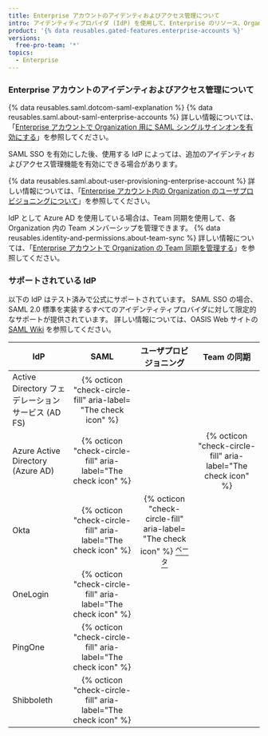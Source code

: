 ```yaml
---
title: Enterprise アカウントのアイデンティおよびアクセス管理について
intro: アイデンティティプロバイダ (IdP) を使用して、Enterprise のリソース、Organization のメンバーシップ、および Team のメンバーシップへのアクセスを一元管理できます。
product: '{% data reusables.gated-features.enterprise-accounts %}'
versions:
  free-pro-team: '*'
topics:
  - Enterprise
---
```


### Enterprise アカウントのアイデンティおよびアクセス管理について

{% data reusables.saml.dotcom-saml-explanation %} {% data reusables.saml.about-saml-enterprise-accounts %} 詳しい情報については、「[Enterprise アカウントで Organization 用に SAML シングルサインオンを有効にする](/github/setting-up-and-managing-your-enterprise/enabling-saml-single-sign-on-for-organizations-in-your-enterprise-account)」を参照してください。

SAML SSO を有効にした後、使用する IdP によっては、追加のアイデンティおよびアクセス管理機能を有効にできる場合があります。

{% data reusables.saml.about-user-provisioning-enterprise-account %} 詳しい情報については、「[Enterprise アカウント内の Organization のユーザプロビジョニングについて](/github/setting-up-and-managing-your-enterprise/about-user-provisioning-for-organizations-in-your-enterprise-account)」を参照してください。

IdP として Azure AD を使用している場合は、Team 同期を使用して、各 Organization 内の Team メンバーシップを管理できます。 {% data reusables.identity-and-permissions.about-team-sync %} 詳しい情報については、「[Enterprise アカウントで Organization の Team 同期を管理する](/github/setting-up-and-managing-your-enterprise/managing-team-synchronization-for-organizations-in-your-enterprise-account)」を参照してください。

### サポートされている IdP

以下の IdP はテスト済みで公式にサポートされています。 SAML SSO の場合、SAML 2.0 標準を実装するすべてのアイデンティティプロバイダに対して限定的なサポートが提供されています。 詳しい情報については、OASIS Web サイトの [SAML Wiki](https://wiki.oasis-open.org/security) を参照してください。

| IdP                                   |                              SAML                              |                                                                                              ユーザプロビジョニング                                                                                              |                           Team の同期                            |
| ------------------------------------- |:--------------------------------------------------------------:|:-----------------------------------------------------------------------------------------------------------------------------------------------------------------------------------------------------:|:-------------------------------------------------------------:|
| Active Directory フェデレーションサービス (AD FS) | {% octicon "check-circle-fill" aria-label= "The check icon" %} |                                                                                                                                                                                                       |                                                               |
| Azure Active Directory (Azure AD)     | {% octicon "check-circle-fill" aria-label="The check icon" %}  |                                                                                                                                                                                                       | {% octicon "check-circle-fill" aria-label="The check icon" %}
| Okta                                  | {% octicon "check-circle-fill" aria-label="The check icon" %}  | {% octicon "check-circle-fill" aria-label= "The check icon" %} [<sup>ベータ</sup>](/github/setting-up-and-managing-your-enterprise/about-user-provisioning-for-organizations-in-your-enterprise-account) |                                                               |
| OneLogin                              | {% octicon "check-circle-fill" aria-label="The check icon" %}  |                                                                                                                                                                                                       |                                                               |
| PingOne                               | {% octicon "check-circle-fill" aria-label="The check icon" %}  |                                                                                                                                                                                                       |                                                               |
| Shibboleth                            | {% octicon "check-circle-fill" aria-label="The check icon" %}  |                                                                                                                                                                                                       |                                                               |


